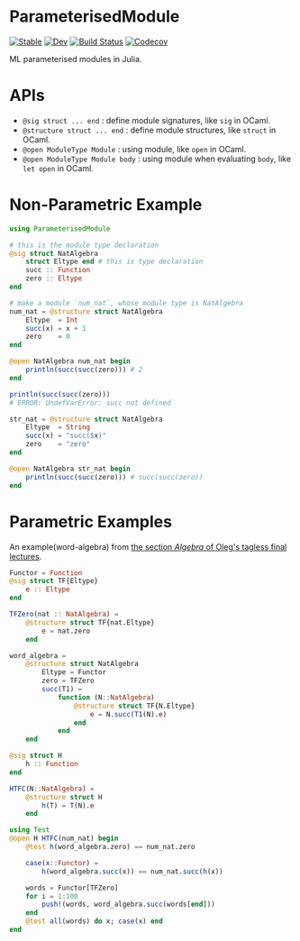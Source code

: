 # ParameterisedModule

[![Stable](https://img.shields.io/badge/docs-stable-blue.svg)](https://thautwarm.github.io/ParameterisedModule.jl/stable)
[![Dev](https://img.shields.io/badge/docs-dev-blue.svg)](https://thautwarm.github.io/ParameterisedModule.jl/dev)
[![Build Status](https://travis-ci.com/thautwarm/ParameterisedModule.jl.svg?branch=master)](https://travis-ci.com/thautwarm/ParameterisedModule.jl)
[![Codecov](https://codecov.io/gh/thautwarm/ParameterisedModule.jl/branch/master/graph/badge.svg)](https://codecov.io/gh/thautwarm/ParameterisedModule.jl)


ML parameterised modules in Julia.

# APIs

- `@sig struct ... end` : define module signatures, like `sig` in OCaml.
- `@structure struct ... end` : define module structures, like `struct` in OCaml.
- `@open ModuleType Module` : using module, like `open` in OCaml.
- `@open ModuleType Module body` : using module when evaluating `body`, like `let open` in OCaml.

# Non-Parametric Example

```julia
using ParameterisedModule

# this is the module type declaration
@sig struct NatAlgebra
    struct Eltype end # this is type declaration
    succ :: Function
    zero :: Eltype
end

# make a module `num_nat`, whose module type is NatAlgebra
num_nat = @structure struct NatAlgebra
    Eltype  = Int
    succ(x) = x + 1
    zero    = 0
end

@open NatAlgebra num_nat begin
    println(succ(succ(zero))) # 2
end

println(succ(succ(zero)))
# ERROR: UndefVarError: succ not defined

str_nat = @structure struct NatAlgebra
    Eltype  = String
    succ(x) = "succ($x)"
    zero    = "zero"
end

@open NatAlgebra str_nat begin
    println(succ(succ(zero))) # succ(succ(zero))
end
```

# Parametric Examples

An example(word-algebra) from [the section *Algebra* of Oleg's tagless final lectures](http://okmij.org/ftp/tagless-final/Algebra.html).

```julia
Functor = Function
@sig struct TF{Eltype}
    e :: Eltype
end

TFZero(nat :: NatAlgebra) =
    @structure struct TF{nat.Eltype}
        e = nat.zero
    end

word_algebra =
    @structure struct NatAlgebra
        Eltype = Functor
        zero = TFZero
        succ(T1) =
            function (N::NatAlgebra)
                @structure struct TF{N.Eltype}
                    e = N.succ(T1(N).e)
                end
            end
    end

@sig struct H
    h :: Function
end

HTFC(N::NatAlgebra) =
    @structure struct H
        h(T) = T(N).e
    end

using Test
@open H HTFC(num_nat) begin
    @test h(word_algebra.zero) == num_nat.zero

    case(x::Functor) =
        h(word_algebra.succ(x)) == num_nat.succ(h(x))

    words = Functor[TFZero]
    for i = 1:100
        push!(words, word_algebra.succ(words[end]))
    end
    @test all(words) do x; case(x) end
end

```